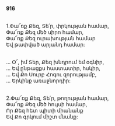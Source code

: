 **916**

\
1.Փա՜ռք Քեզ, Տե՛ր, փրկության համար,\
Փա՜ռք Քեզ մեծ սիրո համար,\
Փա՜ռք Քեզ ուրախության համար\
Եվ թափված արյանդ համար:

\
 ... Օ՜, իմ Տեր, Քեզ խնդրում եմ օգնիր,\
 ... Եվ ընթացքս հաստատիր, հսկիր,\
 ... Եվ Քո Սուրբ Հոգու զորությամբ,\
 ... Երկինք առաջնորդիր:

\
2.Փա՜ռք Քեզ, Տե՛ր, թողության համար,\
Փա՜ռք Քեզ մեծ հույսի համար,\
Որ Քեզ հետ պիտի միանանք\
Եվ Քո գրկում միշտ մնանք:
